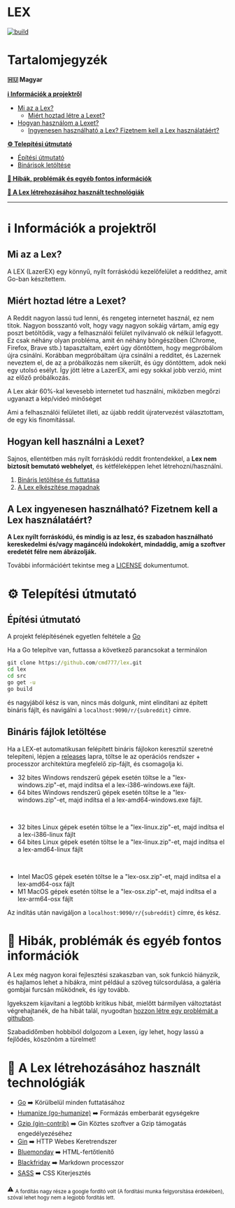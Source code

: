 # LEX
[![build](https://github.com/cmd777/lex/actions/workflows/build_all_os.yml/badge.svg)](https://github.com/cmd777/lex/actions/workflows/build_all_os.yml)

# Tartalomjegyzék

**🇭🇺 Magyar**

[**ℹ️ Információk a projektről**](#%E2%84%B9%EF%B8%8F-inform%C3%A1ci%C3%B3k-a-projektr%C5%91l)
- [Mi az a Lex?](#mi-az-a-lex)
  - [Miért hoztad létre a Lexet?](#mi%C3%A9rt-hoztad-l%C3%A9tre-a-lexet)
- [Hogyan használom a Lexet?](#hogyan-kell-haszn%C3%A1lni-a-lexet)
  - [Ingyenesen használható a Lex? Fizetnem kell a Lex használatáért?](#a-lex-ingyenesen-haszn%C3%A1lhat%C3%B3-fizetnem-kell-a-lex-haszn%C3%A1lat%C3%A1%C3%A9rt)
  
[**⚙️ Telepítési útmutató**](#%EF%B8%8F-telep%C3%ADt%C3%A9si-%C3%BAtmutat%C3%B3)
- [Építési útmutató](#%EF%B8%8F-telep%C3%ADt%C3%A9si-%C3%BAtmutat%C3%B3)
- [Binárisok letöltése](#bin%C3%A1ris-f%C3%A1jlok-let%C3%B6lt%C3%A9se)

[**🚩 Hibák, problémák és egyéb fontos információk**](#-hib%C3%A1k-probl%C3%A9m%C3%A1k-%C3%A9s-egy%C3%A9b-fontos-inform%C3%A1ci%C3%B3k)

[**🔨 A Lex létrehozásához használt technológiák**](#-a-lex-l%C3%A9trehoz%C3%A1s%C3%A1hoz-haszn%C3%A1lt-technol%C3%B3gi%C3%A1k)

---

# ℹ️ Információk a projektről

## Mi az a Lex?
A LEX (LazerEX) egy könnyű, nyílt forráskódú kezelőfelület a reddithez, amit Go-ban készítettem.

## Miért hoztad létre a Lexet?

A Reddit nagyon lassú tud lenni, és rengeteg internetet használ, ez nem titok. Nagyon bosszantó volt, hogy vagy nagyon sokáig vártam, amíg egy poszt betöltődik, vagy a felhasználói felület nyilvánvaló ok nélkül lefagyott. Ez csak néhány olyan probléma, amit én néhány böngészőben (Chrome, Firefox, Brave stb.) tapasztaltam, ezért úgy döntöttem, hogy megpróbálom újra csinálni. Korábban megpróbáltam újra csinálni a redditet, és Lazernek neveztem el, de az a próbálkozás nem sikerült, és úgy döntöttem, adok neki egy utolsó esélyt. Így jött létre a LazerEX, ami egy sokkal jobb verzió, mint az előző próbálkozás.

A Lex akár 60%-kal kevesebb internetet tud használni, miközben megőrzi ugyanazt a kép/videó minőséget

Ami a felhasználói felületet illeti, az újabb reddit újratervezést választottam, de egy kis finomítással.

## Hogyan kell használni a Lexet?

Sajnos, ellentétben más nyílt forráskódú reddit frontendekkel, a **Lex nem biztosít bemutató webhelyet**, és kétféleképpen lehet létrehozni/használni.

1. [Bináris letöltése és futtatása](#bin%C3%A1ris-f%C3%A1jlok-let%C3%B6lt%C3%A9se)
2. [A Lex elkészítése magadnak](#%EF%B8%8F-telep%C3%ADt%C3%A9si-%C3%BAtmutat%C3%B3)

## A Lex ingyenesen használható? Fizetnem kell a Lex használatáért?

**A Lex nyílt forráskódú, és mindig is az lesz, és szabadon használható kereskedelmi és/vagy magáncélú indokokért, mindaddig, amíg a szoftver eredetét félre nem ábrázolják.**

További információért tekintse meg a [LICENSE](https://github.com/cmd777/lex/blob/main/LICENSE) dokumentumot.

# ⚙️ Telepítési útmutató

## Építési útmutató

A projekt felépítésének egyetlen feltétele a [Go](https://go.dev/dl)

Ha a Go telepítve van, futtassa a következő parancsokat a terminálon
```cmd
git clone https://github.com/cmd777/lex.git
cd lex
cd src
go get -u
go build
```
és nagyjából kész is van, nincs más dolgunk, mint elindítani az épített bináris fájlt, és navigálni a `localhost:9090/r/{subreddit}` címre.

## Bináris fájlok letöltése

Ha a LEX-et automatikusan felépített bináris fájlokon keresztül szeretné telepíteni, lépjen a [releases](https://github.com/cmd777/lex/releases/latest) lapra, töltse le az operációs rendszer + processzor architektúra megfelelő zip-fájlt, és csomagolja ki.

- 32 bites Windows rendszerű gépek esetén töltse le a "lex-windows.zip"-et, majd indítsa el a lex-i386-windows.exe fájlt.
- 64 bites Windows rendszerű gépek esetén töltse le a "lex-windows.zip"-et, majd indítsa el a lex-amd64-windows.exe fájlt.

<br>

- 32 bites Linux gépek esetén töltse le a "lex-linux.zip"-et, majd indítsa el a lex-i386-linux fájlt
- 64 bites Linux gépek esetén töltse le a "lex-linux.zip"-et, majd indítsa el a lex-amd64-linux fájlt

<br>

- Intel MacOS gépek esetén töltse le a "lex-osx.zip"-et, majd indítsa el a lex-amd64-osx fájlt
- M1 MacOS gépek esetén töltse le a "lex-osx.zip"-et, majd indítsa el a lex-arm64-osx fájlt

Az indítás után navigáljon a `localhost:9090/r/{subreddit}` címre, és kész.

# 🚩 Hibák, problémák és egyéb fontos információk

A Lex még nagyon korai fejlesztési szakaszban van, sok funkció hiányzik, és hajlamos lehet a hibákra, mint például a szöveg túlcsordulása, a galéria gombjai furcsán működnek, és így tovább.

Igyekszem kijavítani a legtöbb kritikus hibát, mielőtt bármilyen változtatást végrehajtanék, de ha hibát talál, nyugodtan [hozzon létre egy problémát a githubon](https://github.com/cmd777/lex/issues).

Szabadidőmben hobbiból dolgozom a Lexen, így lehet, hogy lassú a fejlődés, köszönöm a türelmet!

# 🔨 A Lex létrehozásához használt technológiák

- [Go](https://go.dev/) ➡️ Körülbelül minden futtatásához
- [Humanize (go-humanize)](https://github.com/dustin/go-humanize) ➡️ Formázás emberbarát egységekre
- [Gzip (gin-contrib)](https://github.com/gin-contrib/gzip) ➡️ Gin Köztes szoftver a Gzip támogatás engedélyezéséhez
- [Gin](https://github.com/gin-gonic/gin) ➡️ HTTP Webes Keretrendszer
- [Bluemonday](https://github.com/microcosm-cc/bluemonday) ➡️ HTML-fertőtlenítő
- [Blackfriday](https://github.com/russross/blackfriday/tree/v2) ➡️ Markdown processzor
- [SASS](https://sass-lang.com) ➡️ CSS Kiterjesztés

⚠️ <sub>A fordítás nagy része a google fordító volt (A fordítási munka felgyorsítása érdekében), szóval lehet hogy nem a legjobb fordítás lett.</sub>